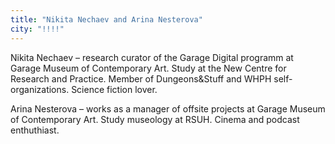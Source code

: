 ```yaml
---
title: "Nikita Nechaev and Arina Nesterova"
city: "!!!!"
---
```


Nikita Nechaev – research curator of the Garage Digital programm at Garage Museum of Contemporary Art. Study at the New Centre for Research and Practice. Member of Dungeons&Stuff and WHPH self-organizations. Science fiction lover.


Arina Nesterova – works as a manager of offsite projects at Garage Museum of Contemporary Art. Study museology at RSUH. Cinema and podcast enthuthiast.
